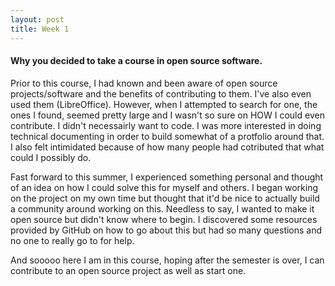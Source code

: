 ```yaml
---
layout: post
title: Week 1
---
```


#### Why you decided to take a course in open source software.

Prior to this course, I had known and been aware of open source projects/software and the benefits of contributing to them. I've also even used them (LibreOffice). However, when I attempted to search for one, the ones I found, seemed pretty large and I wasn't so sure on HOW I could even contribute. I didn't necessairly want to code. I was more interested in doing technical documenting in order to build somewhat of a protfolio around that. I also felt intimidated because of how many people had cotributed that what could I possibly do. 

Fast forward to this summer, I experienced something personal and thought of an idea on how I could solve this for myself and others. I began working on the project on my own time but thought that it'd be nice to actually build a community around working on this. Needless to say, I wanted to make it open source but didn't know where to begin. I discovered some resources provided by GitHub on how to go about this but had so many questions and no one to really go to for help. 

And sooooo here I am in this course, hoping after the semester is over, I can contribute to an open source project as well as start one. 




